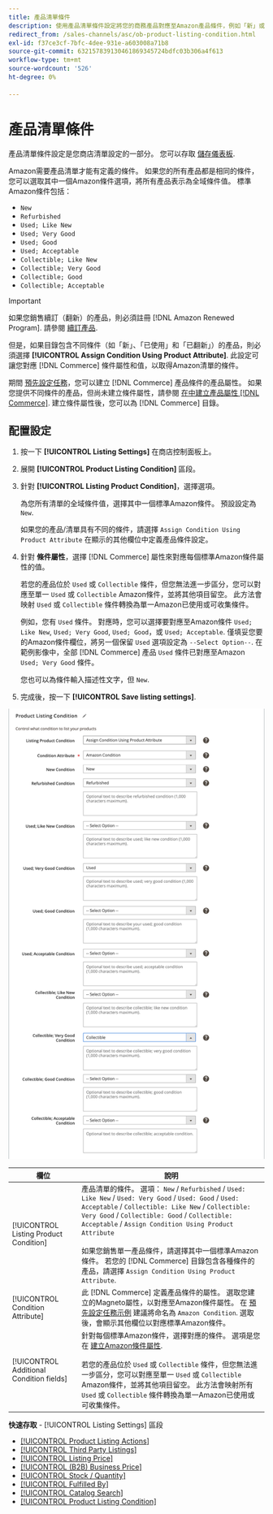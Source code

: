 ```yaml
---
title: 產品清單條件
description: 使用產品清單條件設定將您的商務產品對應至Amazon產品條件，例如「新」或「翻新」。
redirect_from: /sales-channels/asc/ob-product-listing-condition.html
exl-id: f37ce3cf-7bfc-4dee-931e-a603008a71b8
source-git-commit: 632157839130461869345724bdfc03b306a4f613
workflow-type: tm+mt
source-wordcount: '526'
ht-degree: 0%

---
```


# 產品清單條件

產品清單條件設定是您商店清單設定的一部分。 您可以存取 [儲存儀表板](./amazon-store-dashboard.md).

Amazon需要產品清單才能有定義的條件。 如果您的所有產品都是相同的條件，您可以選取其中一個Amazon條件選項，將所有產品表示為全域條件值。 標準Amazon條件包括：

- `New`
- `Refurbished`
- `Used; Like New`
- `Used; Very Good`
- `Used; Good`
- `Used; Acceptable`
- `Collectible; Like New`
- `Collectible; Very Good`
- `Collectible; Good`
- `Collectible; Acceptable`

>[!IMPORTANT]
>
>如果您銷售續訂（翻新）的產品，則必須註冊 [!DNL Amazon Renewed Program]. 請參閱 [續訂產品](./renewed-products.md).

但是，如果目錄包含不同條件（如「新」、「已使用」和「已翻新」）的產品，則必須選擇 **[!UICONTROL Assign Condition Using Product Attribute]**. 此設定可讓您對應 [!DNL Commerce] 條件屬性和值，以取得Amazon清單的條件。

期間 [預先設定任務](./amazon-pre-setup-tasks.md)，您可以建立 [!DNL Commerce] 產品條件的產品屬性。 如果您提供不同條件的產品，但尚未建立條件屬性，請參閱 [在中建立產品屬性 [!DNL Commerce]](./ob-creating-magento-attributes.md). 建立條件屬性後，您可以為 [!DNL Commerce] 目錄。

## 配置設定

1. 按一下 **[!UICONTROL Listing Settings]** 在商店控制面板上。

1. 展開 **[!UICONTROL Product Listing Condition]** 區段。

1. 針對 **[!UICONTROL Listing Product Condition]**，選擇選項。

   為您所有清單的全域條件值，選擇其中一個標準Amazon條件。 預設設定為 `New`.

   如果您的產品/清單具有不同的條件，請選擇 `Assign Condition Using Product Attribute` 在顯示的其他欄位中定義產品條件設定。

1. 針對 **條件屬性**，選擇 [!DNL Commerce] 屬性來對應每個標準Amazon條件屬性的值。

   若您的產品位於 `Used` 或 `Collectible` 條件，但您無法進一步區分，您可以對應至單一 `Used` 或 `Collectible` Amazon條件，並將其他項目留空。 此方法會映射 `Used` 或 `Collectible` 條件轉換為單一Amazon已使用或可收集條件。

   例如，您有 `Used` 條件。 對應時，您可以選擇要對應至Amazon條件 `Used; Like New`, `Used; Very Good`, `Used; Good`，或 `Used; Acceptable`. 僅填妥您要的Amazon條件欄位，將另一個保留 `Used` 選項設定為 `--Select Option--`. 在範例影像中，全部 [!DNL Commerce] 產品 `Used` 條件已對應至Amazon `Used; Very Good` 條件。

   您也可以為條件輸入描述性文字，但 `New`.

1. 完成後，按一下 **[!UICONTROL Save listing settings]**.

![產品清單條件](assets/amazon-product-listing-condition.png)

| 欄位 | 說明 |
|---|---|
| [!UICONTROL Listing Product Condition] | 產品清單的條件。 選項： `New` / `Refurbished` / `Used: Like New` / `Used: Very Good` / `Used: Good` / `Used: Acceptable` / `Collectible: Like New` / `Collectible: Very Good` / `Collectible: Good` / `Collectible: Acceptable` / `Assign Condition Using Product Attribute`<br><br>如果您銷售單一產品條件，請選擇其中一個標準Amazon條件。 若您的 [!DNL Commerce] 目錄包含各種條件的產品，請選擇 `Assign Condition Using Product Attribute`. |
| [!UICONTROL Condition Attribute] | 此 [!DNL Commerce] 定義產品條件的屬性。 選取您建立的Magneto屬性，以對應至Amazon條件屬性。 在 [預先設定任務示例](./ob-creating-magento-attributes.md) 建議將命名為 `Amazon Condition`. 選取後，會顯示其他欄位以對應標準Amazon條件。 |
| [!UICONTROL Additional Condition fields] | 針對每個標準Amazon條件，選擇對應的條件。 選項是您在 [建立Amazon條件屬性](./ob-creating-magento-attributes.md).<br><br>若您的產品位於 `Used` 或 `Collectible` 條件，但您無法進一步區分，您可以對應至單一 `Used` 或 `Collectible` Amazon條件，並將其他項目留空。 此方法會映射所有 `Used` 或 `Collectible` 條件轉換為單一Amazon已使用或可收集條件。 |

**快速存取** - [!UICONTROL Listing Settings] 區段

- [[!UICONTROL Product Listing Actions]](./product-listing-actions.md)
- [[!UICONTROL Third Party Listings]](./third-party-listing-settings.md)
- [[!UICONTROL Listing Price]](./listing-price.md)
- [[!UICONTROL (B2B) Business Price]](./business-pricing.md)
- [[!UICONTROL Stock / Quantity]](./stock-quantity.md)
- [[!UICONTROL Fulfilled By]](./fulfilled-by.md)
- [[!UICONTROL Catalog Search]](./catalog-search.md)
- [[!UICONTROL Product Listing Condition]](./product-listing-condition.md)
